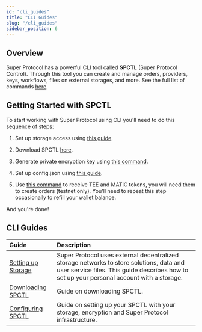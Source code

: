 ```yaml
---
id: "cli_guides"
title: "CLI Guides"
slug: "/cli_guides"
sidebar_position: 6
---
```


## Overview

Super Protocol has a powerful CLI tool called **SPCTL** (Super Protocol Control). Through this tool you can create and manage orders, providers, keys, workflows, files on external storages, and more. See the full list of commands [here](/developers/cli_commands/).

## Getting Started with SPCTL

To start working with Super Protocol using CLI you'll need to do this sequence of steps:

1. Set up storage access using [this guide](/developers/cli_guides/storages).

2. Download SPCTL [here](/developers/CLI_guides/downloading).

3. Generate private encryption key using [this command](/developers/cli_commands/workflows/generate-key).

4. Set up config.json using [this guide](/developers/cli_guides/configuring).

5. Use [this command](/developers/cli_commands/tokens/request) to receive TEE and MATIC tokens, you will need them to create orders (testnet only). You'll need to repeat this step occasionally to refill your wallet balance.

And you're done! 

## CLI Guides

| **Guide**                                               | **Description**                                                                                                                                                                       |
|:--------------------------------------------------------|:--------------------------------------------------------------------------------------------------------------------------------------------------------------------------------------|
| [Setting up Storage](/developers/cli_guides/storages)   | Super Protocol uses external decentralized storage networks to store solutions, data and user service files. This guide describes how to set up your personal account with a storage. |
| [Downloading SPCTL](/developers/CLI_guides/downloading) | Guide on downloading SPCTL. |
| [Configuring SPCTL](/developers/cli_guides/configuring) | Guide on setting up your SPCTL with your storage, encryption and Super Protocol infrastructure.                                                                                       |